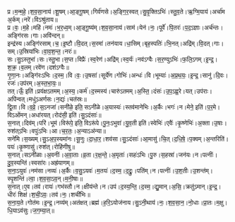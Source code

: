 

  
प्र।म॒न्म॒हे॒।श॒व॒सा॒नाय॑।शू॒षम्।आ॒ङ्गू॒षम्।गिर्व॑णसे।अ॒ङ्गि॒र॒स्वत्।सु॒वृ॒क्तिऽभिः॑।स्तु॒व॒ते।ऋ॒ग्मि॒याय॑।अर्चा॑म अ॒र्कम्।नरे॑।विऽश्रु॑ताय॥  
प्र।वः॒।म॒हे।महि॑।नमः॑।भ॒र॒ध्व॒म्।आ॒ङ्गू॒ष्य॑म्।श॒व॒सा॒नाय॑।साम॑।येन॑।नः॒।पूर्वे॑।पि॒तरः॑।प॒द॒ऽज्ञाः।अर्च॑न्तः।अङ्गि॑रसः।गाः।अवि॑न्दन्॥  
इन्द्र॑स्य।अङ्गि॑रसाम्।च॒।इ॒ष्टौ।वि॒दत्।स॒रमा॑।तन॑याय।धा॒सिम्।बृह॒स्पतिः॑।भि॒नत्।अद्रि॑म्।वि॒दत्।गाः।सम्।उ॒स्रिया॑भिः।वा॒व॒श॒न्त॒।नरः॑॥  
सः।सु॒ऽस्तुभा॑।सः।स्तु॒भा।स॒प्त।विप्रैः॑।स्व॒रेण॑।अद्रि॑म्।स्व॒र्यः॑।नव॑ऽग्वैः।स॒र॒ण्युऽभिः॑।फ॒लि॒ऽगम्।इ॒न्द्र॒।श॒क्र॒।व॒लम्।रवे॑ण।दश॑ऽग्वैः॥  
गृ॒णा॒नः।अङ्गि॑रःऽभिः।द॒स्म॒।वि।वः॒।उ॒षसा॑।सूर्ये॑ण।गोभिः॑।अन्धः॑।वि।भूम्याः॑।अ॒प्र॒थ॒यः॒।इ॒न्द्र॒।सानु॑।दि॒वः।रजः॑।उप॑रम्।अ॒स्त॒भा॒यः॒॥  
तत्।ऊँ॒ इति॑।प्रय॑क्षऽतमम्।अ॒स्य॒।कर्म॑।द॒स्मस्य॑।चारु॑ऽतमम्।अ॒स्ति॒।दंसः॑।उ॒प॒ऽह्व॒रे।यत्।उप॑राः।अपि॑न्वत्।मधु॑ऽअर्णसः।न॒द्यः॑।चत॑स्रः॥  
द्वि॒ता।वि।व॒व्रे॒।स॒ऽनजा॑।सनी॑ळे॒ इति॒ सऽनी॑ळे।अ॒यास्यः॑।स्तव॑मानेभिः।अ॒र्कैः।भगः॑।न।मेने॒ इति॑।प॒र॒मे।विऽओ॑मन्।अधा॑रयत्।रोद॑सी॒ इति॑।सु॒ऽदंसाः॑॥  
स॒नात्।दिव॑म्।परि॑।भूम॑।विरू॑पे॒ इति॒ विऽरू॑पे।पु॒नः॒ऽभुवा॑।यु॒व॒ती इति॑।स्वेभिः॑।एवैः॑।कृ॒ष्णेभिः॑।अ॒क्ता।उ॒षाः।रुश॑त्ऽभिः।वपुः॑ऽभिः।आ।च॒र॒तः॒।अ॒न्याऽअ॑न्या॥  
सने॑मि।स॒ख्यम्।सु॒ऽअ॒प॒स्यमा॑नः।सू॒नुः।दा॒धा॒र॒।शव॑सा।सु॒ऽदंसाः॑।आ॒मासु॑।चि॒त्।द॒धि॒षे॒।प॒क्वम्।अ॒न्तरिति॑।पयः॑।कृ॒ष्णासु॑।रुश॑त्।रोहि॑णीषु॥  
स॒नात्।सऽनी॑ळाः।अ॒वनीः॑।अ॒वा॒ताः।व्र॒ता।र॒क्ष॒न्ते॒।अ॒मृताः॑।सहः॑ऽभिः।पु॒रु।स॒हस्रा॑।जन॑यः।न।पत्नीः॑।दु॒व॒स्यन्ति॑।स्वसा॑रः।अह्र॑याणम्॥  
स॒ना॒ऽयुवः॑।नम॑सा।नव्यः॑।अ॒र्कैः।व॒सु॒ऽयवः॑।म॒तयः॑।द॒स्म॒।द॒द्रुः॒।पति॑म्।न।पत्नीः॑।उ॒श॒तीः।उ॒शन्त॑म्।स्पृ॒शन्ति॑।त्वा॒।श॒व॒सा॒ऽव॒न्।म॒नी॒षाः॥  
स॒नात्।ए॒व।तव॑।रायः॑।गभ॑स्तौ।न।क्षीय॑न्ते।न।उप॑।द॒स्य॒न्ति॒।द॒स्म॒।द्यु॒मान्।अ॒सि॒।क्रतु॑ऽमान्।इ॒न्द्र॒।धीरः॑ शिक्ष॑।श॒ची॒ऽवः॒।तव॑।नः॒।शची॑भिः॥  
स॒ना॒य॒ते।गोत॑मः।इ॒न्द्र॒।नव्य॑म्।अत॑क्षत्।ब्रह्म॑।ह॒रि॒ऽयोज॑नाय।सु॒ऽनी॒थाय॑।नः॒।श॒व॒सा॒न॒।नो॒धाः।प्रा॒तः।म॒क्षु।धि॒याऽव॑सुः।ज॒ग॒म्या॒त्॥  
